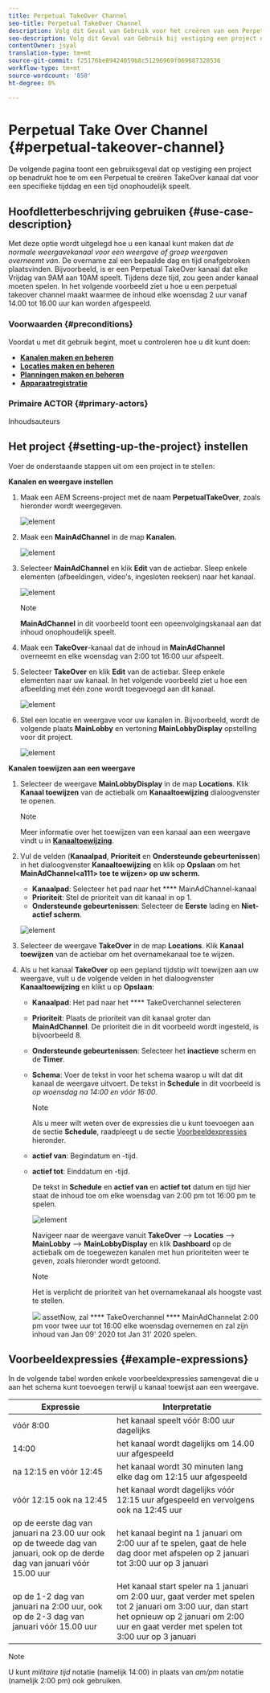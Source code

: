 ```yaml
---
title: Perpetual TakeOver Channel
seo-title: Perpetual TakeOver Channel
description: Volg dit Geval van Gebruik voor het creëren van een Perpetual TakeOver Kanaal.
seo-description: Volg dit Geval van Gebruik bij vestiging een project dat tot een PerpetualTakeOver kanaal leidt dat onophoudelijk voor een specifieke tijddag en een tijd speelt.
contentOwner: jsyal
translation-type: tm+mt
source-git-commit: f25176be89424059b8c51296969f069687328536
workflow-type: tm+mt
source-wordcount: '858'
ht-degree: 0%

---
```



# Perpetual Take Over Channel {#perpetual-takeover-channel}

De volgende pagina toont een gebruiksgeval dat op vestiging een project op benadrukt hoe te om een Perpetual te creëren TakeOver kanaal dat voor een specifieke tijddag en een tijd onophoudelijk speelt.

## Hoofdletterbeschrijving gebruiken {#use-case-description}

Met deze optie wordt uitgelegd hoe u een kanaal kunt maken dat *de normale weergavekanaal voor een weergave of groep weergaven overneemt van*. De overname zal een bepaalde dag en tijd onafgebroken plaatsvinden.
Bijvoorbeeld, is er een Perpetual TakeOver kanaal dat elke Vrijdag van 9AM aan 10AM speelt. Tijdens deze tijd, zou geen ander kanaal moeten spelen. In het volgende voorbeeld ziet u hoe u een perpetual takeover channel maakt waarmee de inhoud elke woensdag 2 uur vanaf 14.00 tot 16.00 uur kan worden afgespeeld.

### Voorwaarden {#preconditions}

Voordat u met dit gebruik begint, moet u controleren hoe u dit kunt doen:

* **[Kanalen maken en beheren](managing-channels.md)**
* **[Locaties maken en beheren](managing-locations.md)**
* **[Planningen maken en beheren](managing-schedules.md)**
* **[Apparaatregistratie](device-registration.md)**

### Primaire ACTOR {#primary-actors}

Inhoudsauteurs

## Het project {#setting-up-the-project} instellen

Voer de onderstaande stappen uit om een project in te stellen:

**Kanalen en weergave instellen**

1. Maak een AEM Screens-project met de naam **PerpetualTakeOver**, zoals hieronder wordt weergegeven.

   ![element](assets/p_usecase1.png)

1. Maak een **MainAdChannel** in de map **Kanalen**.

   ![element](assets/p_usecase2.png)

1. Selecteer **MainAdChannel** en klik **Edit** van de actiebar. Sleep enkele elementen (afbeeldingen, video&#39;s, ingesloten reeksen) naar het kanaal.

   ![element](assets/p_usecase3.png)


   >[!NOTE]
   >**MainAdChannel** in dit voorbeeld toont een opeenvolgingskanaal aan dat inhoud onophoudelijk speelt.

1. Maak een **TakeOver**-kanaal dat de inhoud in **MainAdChannel** overneemt en elke woensdag van 2:00 tot 16:00 uur afspeelt.

1. Selecteer **TakeOver** en klik **Edit** van de actiebar. Sleep enkele elementen naar uw kanaal. In het volgende voorbeeld ziet u hoe een afbeelding met één zone wordt toegevoegd aan dit kanaal.

   ![element](assets/p_usecase4.png)

1. Stel een locatie en weergave voor uw kanalen in. Bijvoorbeeld, wordt de volgende plaats **MainLobby** en vertoning **MainLobbyDisplay** opstelling voor dit project.

   ![element](assets/p_usecase5.png)

**Kanalen toewijzen aan een weergave**

1. Selecteer de weergave **MainLobbyDisplay** in de map **Locations**. Klik **Kanaal toewijzen** van de actiebalk om **Kanaaltoewijzing** dialoogvenster te openen.

   >[!NOTE]
   >Meer informatie over het toewijzen van een kanaal aan een weergave vindt u in **[Kanaaltoewijzing](channel-assignment.md)**.

1. Vul de velden (**Kanaalpad**, **Prioriteit** en **Ondersteunde gebeurtenissen**) in het dialoogvenster **Kanaaltoewijzing** en klik op **Opslaan** om het **MainAdChannel&lt;a111> toe te wijzen> op uw scherm.**

   * **Kanaalpad**: Selecteer het pad naar het  **** MainAdChannel-kanaal
   * **Prioriteit**: Stel de prioriteit van dit kanaal in op 1.
   * **Ondersteunde gebeurtenissen**: Selecteer de  **Eerste** lading en  **Niet-actief scherm**.

   ![element](assets/p_usecase6.png)

1. Selecteer de weergave **TakeOver** in de map **Locations**. Klik **Kanaal toewijzen** van de actiebar om het overnamekanaal toe te wijzen.

1. Als u het kanaal **TakeOver** op een gepland tijdstip wilt toewijzen aan uw weergave, vult u de volgende velden in het dialoogvenster **Kanaaltoewijzing** en klikt u op **Opslaan**:

   * **Kanaalpad**: Het pad naar het  **** TakeOverchannel selecteren
   * **Prioriteit**: Plaats de prioriteit van dit kanaal groter dan  **MainAdChannel**. De prioriteit die in dit voorbeeld wordt ingesteld, is bijvoorbeeld 8.
   * **Ondersteunde gebeurtenissen**: Selecteer het  **inactieve** scherm en de  **Timer**.
   * **Schema**: Voer de tekst in voor het schema waarop u wilt dat dit kanaal de weergave uitvoert. De tekst in **Schedule** in dit voorbeeld is *op woensdag na 14:00 en vóór 16:00*.

      >[!NOTE]
      >Als u meer wilt weten over de expressies die u kunt toevoegen aan de sectie **Schedule**, raadpleegt u de sectie [Voorbeeldexpressies](#example-expressions) hieronder.
   * **actief van**: Begindatum en -tijd.
   * **actief tot**: Einddatum en -tijd.

      De tekst in **Schedule** en **actief van** en **actief tot** datum en tijd hier staat de inhoud toe om elke woensdag van 2:00 pm tot 16:00 pm te spelen.


      ![element](assets/p_usecase7.png)

      Navigeer naar de weergave vanuit **TakeOver** —> **Locaties** —> **MainLobby** —> **MainLobbyDisplay** en klik **Dashboard** op de actiebalk om de toegewezen kanalen met hun prioriteiten weer te geven, zoals hieronder wordt getoond.

      >[!NOTE]
      >Het is verplicht de prioriteit van het overnamekanaal als hoogste vast te stellen.

      ![](assets/p_usecase8.png)
assetNow, zal  **** TakeOverchannel  **** MainAdChannelat 2:00 pm voor twee uur tot 16:00 elke woensdag overnemen en zal zijn inhoud van Jan 09&#39; 2020 tot Jan 31&#39; 2020 spelen.

## Voorbeeldexpressies {#example-expressions}

In de volgende tabel worden enkele voorbeeldexpressies samengevat die u aan het schema kunt toevoegen terwijl u kanaal toewijst aan een weergave.

| **Expressie** | **Interpretatie** |
|---|---|
| vóór 8:00 | het kanaal speelt vóór 8:00 uur dagelijks |
| 14:00 | het kanaal wordt dagelijks om 14.00 uur afgespeeld |
| na 12:15 en vóór 12:45 | het kanaal wordt 30 minuten lang elke dag om 12:15 uur afgespeeld |
| vóór 12:15 ook na 12:45 | het kanaal wordt dagelijks vóór 12:15 uur afgespeeld en vervolgens ook na 12:45 uur |
| op de eerste dag van januari na 23.00 uur ook op de tweede dag van januari, ook op de derde dag van januari vóór 15.00 uur | het kanaal begint na 1 januari om 2:00 uur af te spelen, gaat de hele dag door met afspelen op 2 januari tot 3:00 uur op 3 januari |
| op de 1-2 dag van januari na 2:00 uur, ook op de 2-3 dag van januari vóór 15.00 uur | Het kanaal start speler na 1 januari om 2:00 uur, gaat verder met spelen tot 2 januari om 3:00 uur, dan start het opnieuw op 2 januari om 2:00 uur en gaat verder met spelen tot 3:00 uur op 3 januari |

>[!NOTE]
>
>U kunt _militaire tijd_ notatie (namelijk 14:00) in plaats van *am/pm* notatie (namelijk 2:00 pm) ook gebruiken.
